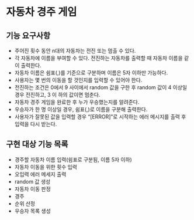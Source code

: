 # 자동차 경주 게임
## 기능 요구사항
* 주어진 횟수 동안 n대의 자동차는 전진 또는 멈출 수 있다. 
* 각 자동차에 이름을 부여할 수 있다. 전진하는 자동차를 출력할 때 자동차 이름을 같이 출력한다. 
* 자동차 이름은 쉼표(,)를 기준으로 구분하며 이름은 5자 이하만 가능하다. 
* 사용자는 몇 번의 이동을 할 것인지를 입력할 수 있어야 한다. 
* 전진하는 조건은 0에서 9 사이에서 random 값을 구한 후 random 값이 4 이상일 경우 전진하고, 
3 이 하의 값이면 멈춘다. 
* 자동차 경주 게임을 완료한 후 누가 우승했는지를 알려준다. 
* 우승자가 한 명 이상일 경우, 쉼표(,)로 이름을 구분해 출력한다. 
* 사용자가 잘못된 값을 입력할 경우 “[ERROR]”로 시작하는 에러 메시지를 출력 후 입력을 다시 받는다.

## 구현 대상 기능 목록
* 경주할 자동차 이름 입력(쉼표로 구분됨, 이름 5자 이하)
* 자동차 이동을 위한 횟수 입력
* 오입력 에러 메세지 출력
* random 값 생성
* 자동차 이동 판정
* 경주
* 순위 산정
* 우승자 목록 생성

